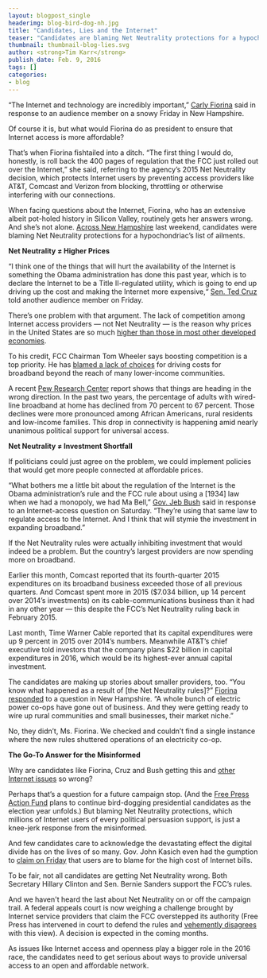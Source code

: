 ```yaml
---
layout: blogpost_single
headerimg: blog-bird-dog-nh.jpg
title: "Candidates, Lies and the Internet"
teaser: "Candidates are blaming Net Neutrality protections for a hypochondriac's list of ailments."
thumbnail: thumbnail-blog-lies.svg
author: <strong>Tim Karr</strong>
publish_date: Feb. 9, 2016
tags: []
categories:
- blog
---
```

“The Internet and technology are incredibly important,” [Carly Fiorina](https://www.youtube.com/watch?v=khX9VbIFB9A&feature=youtu.be) said in response to an audience member on a snowy Friday in New Hampshire. 

Of course it is, but what would Fiorina do as president to ensure that Internet access is more affordable?

That’s when Fiorina fishtailed into a ditch. “The first thing I would do, honestly, is roll back the 400 pages of regulation that the FCC just rolled out over the Internet,” she said, referring to the agency’s 2015 Net Neutrality decision, which protects Internet users by preventing access providers like AT&T, Comcast and Verizon from blocking, throttling or otherwise interfering with our connections. 

When facing questions about the Internet, Fiorina, who has an extensive albeit pot-holed history in Silicon Valley, routinely gets her answers wrong. And she’s not alone. [Across New Hampshire](https://storify.com/timkarr/bird-dogging-for-the-internet) last weekend, candidates were blaming Net Neutrality protections for a hypochondriac’s list of ailments. 

**Net Neutrality ≠ Higher Prices** 

“I think one of the things that will hurt the availability of the Internet is something the Obama administration has done this past year, which is to declare the Internet to be a Title II-regulated utility, which is going to end up driving up the cost and making the Internet more expensive,“ [Sen. Ted Cruz](https://www.youtube.com/watch?v=33dB5JKbiAw&feature=youtu.be) told another audience member on Friday.

There’s one problem with that argument. The lack of competition among Internet access providers — not Net Neutrality — is the reason why prices in the United States are so much [higher than those in most other developed economies](http://www.theverge.com/2015/4/1/8321437/maps-show-why-internet-is-more-expensive-us-europe-competition). 

To his credit, FCC Chairman Tom Wheeler says boosting competition is a top priority. He has [blamed a lack of choices](http://arstechnica.com/business/2014/09/most-of-the-us-has-no-broadband-competition-at-25mbps-fcc-chair-says/) for driving costs for broadband beyond the reach of many lower-income communities.

A recent [Pew Research Center](http://www.pewinternet.org/2015/12/21/home-broadband-2015/) report shows that things are heading in the wrong direction. In the past two years, the percentage of adults with wired-line broadband at home has declined from 70 percent to 67 percent. Those declines were more pronounced among African Americans, rural residents and low-income families. This drop in connectivity is happening amid nearly unanimous political support for universal access.

**Net Neutrality ≠ Investment Shortfall**

If politicians could just agree on the problem, we could implement policies that would get more people connected at affordable prices.

“What bothers me a little bit about the regulation of the Internet is the Obama administration’s rule and the FCC rule about using a [1934] law when we had a monopoly, we had Ma Bell,” [Gov. Jeb Bush](https://www.youtube.com/watch?v=aDcWyyctN9U&feature=youtu.be) said in response to an Internet-access question on Saturday. “They’re using that same law to regulate access to the Internet. And I think that will stymie the investment in expanding broadband.” 

If the Net Neutrality rules were actually inhibiting investment that would indeed be a problem. But the country’s largest providers are now spending more on broadband. 

Earlier this month, Comcast reported that its fourth-quarter 2015 expenditures on its broadband business exceeded those of all previous quarters. And Comcast spent more in 2015 ($7.034 billion, up 14 percent over 2014’s investments) on its cable-communications business than it had in any other year — this despite the FCC’s Net Neutrality ruling back in February 2015.

Last month, Time Warner Cable reported that its capital expenditures were up 9 percent in 2015 over 2014’s numbers. Meanwhile AT&T’s chief executive told investors that the company plans $22 billion in capital expenditures in 2016, which would be its highest-ever annual capital investment.

The candidates are making up stories about smaller providers, too. “You know what happened as a result of [the Net Neutrality rules]?” [Fiorina responded](https://www.youtube.com/watch?v=khX9VbIFB9A&feature=youtu.be) to a question in New Hampshire. “A whole bunch of electric power co-ops have gone out of business. And they were getting ready to wire up rural communities and small businesses, their market niche.”

No, they didn’t, Ms. Fiorina. We checked and couldn’t find a single instance where the new rules shuttered operations of an electricity co-op. 

**The Go-To Answer for the Misinformed**

Why are candidates like Fiorina, Cruz and Bush getting this and [other Internet issues](https://internet2016.net/blog/candidates-internet-fact-check.html) so wrong? 

Perhaps that’s a question for a future campaign stop. (And the [Free Press Action Fund](http://www.internet2016.net) plans to continue bird-dogging presidential candidates as the election year unfolds.) But blaming Net Neutrality protections, which millions of Internet users of every political persuasion support, is just a knee-jerk response from the misinformed.   

And few candidates care to acknowledge the devastating effect the digital divide has on the lives of so many. Gov. John Kasich even had the gumption to [claim on Friday](https://youtu.be/gdLQ-MjrezM) that users are to blame for the high cost of Internet bills. 

To be fair, not all candidates are getting Net Neutrality wrong. Both Secretary Hillary Clinton and Sen. Bernie Sanders support the FCC’s rules. 

And we haven't heard the last about Net Neutrality on or off the campaign trail. A federal appeals court is now weighing a challenge brought by Internet service providers that claim the FCC overstepped its authority (Free Press has intervened in court to defend the rules and [vehemently disagrees](http://www.freepress.net/press-release/107237/open-internet-champions-make-case-net-neutrality-us-court-appeals) with this view). A decision is expected in the coming months. 

As issues like Internet access and openness play a bigger role in the 2016 race, the candidates need to get serious about ways to provide universal access to an open and affordable network.
